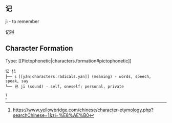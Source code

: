 
## 记

jì - to remember

记得

## Character Formation

Type: [[Pictophonetic|characters.formation#pictophonetic]]

```
记 jì 
├── 讠[[yán|characters.radicals.yan]] (meaning) - words, speech, speak, say
└── 己 jī (sound) - self, oneself; personal, private
```

[^1]

[^1]:https://www.yellowbridge.com/chinese/character-etymology.php?searchChinese=1&zi=%E8%AE%B0

